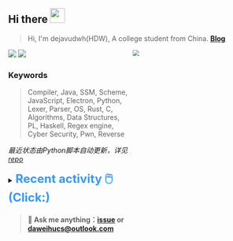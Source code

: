 ## Hi there <img src="https://raw.githubusercontent.com/MartinHeinz/MartinHeinz/master/wave.gif" width="30px">

> Hi, I'm dejavudwh(HDW), A college student from China. **[Blog](https://www.cnblogs.com/secoding)** 

![](https://komarev.com/ghpvc/?username=dejavudwh)
<img src="https://img.shields.io/badge/BLOG-dejavudwh-blue"><a href="https://www.cnblogs.com/secoding/"></a></img>
<img align="right" width="50%" src="https://github-readme-stats.vercel.app/api?username=dejavudwh&show_icons=true&theme=onedark&count_private=true" style="zoom: 80%;" /> 

### Keywords 

> Compiler, Java, SSM, Scheme, JavaScript, Electron, Python, Lexer, Parser, OS, Rust, C, Algorithms, Data Structures, PL, Haskell, Regex engine, Cyber Security, Pwn, Reverse

*最近状态由Python脚本自动更新，详见<a href="https://github.com/dejavudwh/dejavudwh"> repo</a>*

<details>

  <summary><font size="5.5" color="#3399FF"><b>Recent activity 🖱️(Click:)</b></font></summary>

  - <details open>

    <summary><font size="3.5" color="#3399FF"><b>Recent Post 🖱️</b></font></summary>
    <br>
    <table>
    <tr>
    <td>
    <!-- ZHIHUPOSTS:START --> 

    <!-- ZHIHUPOSTS:END -->
    </td>
    <td>
    <!-- GITHUB:START -->

    - [dejavudwh starred bytecodealliance/wasm-micro-runtime](https://github.com/bytecodealliance/wasm-micro-runtime) - 2023-09-02T05:34:35Z
    - [dejavudwh opened an issue in siyuan-note/siyuan](https://github.com/siyuan-note/siyuan/issues/8955) - 2023-08-11T07:35:17Z
    - [dejavudwh starred kenjihiranabe/The-Art-of-Linear-Algebra](https://github.com/kenjihiranabe/The-Art-of-Linear-Algebra) - 2023-08-01T08:46:49Z
    - [dejavudwh starred ZigEmbeddedGroup/microzig](https://github.com/ZigEmbeddedGroup/microzig) - 2023-07-03T06:55:02Z
    - [dejavudwh starred rust-embedded/awesome-embedded-rust](https://github.com/rust-embedded/awesome-embedded-rust) - 2023-06-29T02:44:35Z
    <!-- GITHUB:END -->
    </td>
    </tr>
    </table>
  </details>

</details>

> #### 💬 Ask me anything：[issue](https://github.com/dejavudwh/dejavudwh/issues) or [daweihucs@outlook.com](mailto:daweihucs@outlook.com)